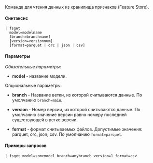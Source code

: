 Команда для чтения данных из хранилища признаков (Feature Store).

#### Синтаксис

```
| fsget 
  model=modelname
  [branch=branchname]
  [version=versionnum]
  [format=parquet | orc | json | csv] 
```

#### Параметры

_Обязательные параметры_:

- **model** - название модели.

Опциональные параметры:

- **branch** -  Название ветки, из которой считываются данные. По умолчанию `branch=main`.

- **version** -  Номер версии, из которой считываются данные. По умолчанию значение версии равно номеру последней существующей в ветке версии.

- **format** - формат считываемых файлов. Допустимые значения: parquet, orc, json, csv. По
  умолчанию `format=parquet`.

#### Примеры запросов

```
| fsget model=somemodel branch=anybranch version=1 format=csv
```